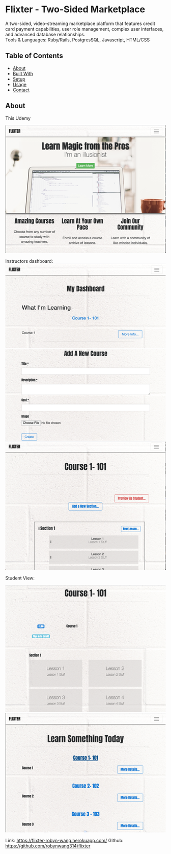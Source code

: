 # Flixter - Two-Sided Marketplace #

A two-sided, video-streaming marketplace platform that features credit card payment capabilities, user role management, complex user interfaces, and advanced database relationships. 
<br/>
Tools & Languages: Ruby/Rails, PostgresSQL, Javascript, HTML/CSS

## Table of Contents ##

<ul> 
  <li><a href="#about"> About </li>
  <li id="#technologies"> Built With </li>
  <li id="#setup"> Setup </li>
  <li id="#usage"> Usage </li>
  <li id="#contact"> Contact </li>
</ul>

<a id="about"></a> 
## About ##

This Udemy 

<img src="/app/assets/images/home.png" alt="Homepage">

Instructors dashboard: 
<img src="/app/assets/images/dashboard.png" alt="Instructors Dashboard">
<img src="/app/assets/images/contribute.png" alt="Contribute Lesson">
<img src="/app/assets/images/administer.png" alt="Administer Lesson">

Student View: 

<img src="/app/assets/images/lessons.png" alt="Lessons View">
<img src="/app/assets/images/course.png" alt="Course View">


Link: https://flixter-robyn-wang.herokuapp.com/
Github: https://github.com/robynwang314/flixter